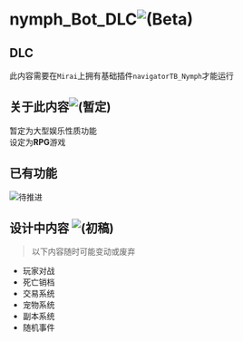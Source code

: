 # nymph_Bot_DLC![(Beta)](https://img.shields.io/badge/_Beta-gray)


## DLC  
此内容需要在`Mirai`上拥有基础插件`navigatorTB_Nymph`才能运行

## 关于此内容![(暂定)](https://img.shields.io/badge/_暂定-gray)  
暂定为大型娱乐性质功能  
设定为**RPG**游戏  
## 已有功能
![`待推进`](https://img.shields.io/badge/-TODO-blue)
## 设计中内容 ![(初稿)](https://img.shields.io/badge/初稿-gray)  
> 以下内容随时可能变动或废弃

* 玩家对战
* 死亡销档
* 交易系统
* 宠物系统
* 副本系统
* 随机事件

<!-- | **说明** | **图标**                                                     |
| -------: | :----------------------------------------------------------- |
| 已经实现 | ![`已完成`](https://img.shields.io/badge/_Achieved-green)    |
| 正在进行 | ![`正在推进`](https://img.shields.io/badge/-Underway-blue)   |
| 暂时搁置 | ![`暂时搁置`](https://img.shields.io/badge/-Shelved-yellow)  |
|   未测试 | ![`未测试`](https://img.shields.io/badge/-NotTested-red)     |
| 不会实现 | ![`不会实现`](https://img.shields.io/badge/-Invalid-inactive) |
 -->

